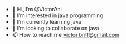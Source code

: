 - 👋 Hi, I’m @VictorAni
- 👀 I’m interested in java programming
- 🌱 I’m currently learning java
- 💞️ I’m looking to collaborate on java
- 📫 How to reach me victoribnl1@gmail.com

<!---
VictorAni/VictorAni is a ✨ special ✨ repository because its `README.md` (this file) appears on your GitHub profile.
You can click the Preview link to take a look at your changes.
--->
